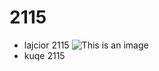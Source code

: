 # 2115
- lajcior 2115
![This is an image](https://i.scdn.co/image/ab6761610000e5eb8c557a6da999d68fec818f79)
- kuqe 2115
